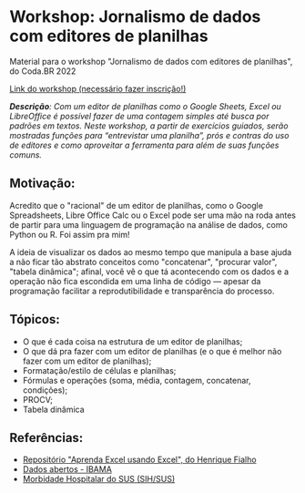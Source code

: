 # Workshop: Jornalismo de dados com editores de planilhas
Material para o workshop "Jornalismo de dados com editores de planilhas", do Coda.BR 2022


[Link do workshop (necessário fazer inscrição!)](https://escoladedados.org/coda/coda2022/jornalismo-de-dados-com-editores-de-planilhas/)

***Descrição**: Com um editor de planilhas como o Google Sheets, Excel ou LibreOffice é possível fazer de uma contagem simples até busca por padrões em textos. Neste workshop, a partir de exercícios guiados, serão mostradas funções para “entrevistar uma planilha”, prós e contras do uso de editores e como aproveitar a ferramenta para além de suas funções comuns.*

## Motivação:
Acredito que o "racional" de um editor de planilhas, como o Google Spreadsheets, Libre Office Calc ou o Excel pode ser uma mão na roda antes de partir para uma linguagem de programação na análise de dados, como Python ou R. Foi assim pra mim!

A ideia de visualizar os dados ao mesmo tempo que manipula a base ajuda a não ficar tão abstrato conceitos como "concatenar", "procurar valor", "tabela dinâmica"; afinal, você vê o que tá acontecendo com os dados e a operação não fica escondida em uma linha de código — apesar da programação facilitar a reprodutibilidade e transparência do processo.

## Tópicos:
* O que é cada coisa na estrutura de um editor de planilhas;
* O que dá pra fazer com um editor de planilhas (e o que é melhor não fazer com um editor de planilhas);
* Formatação/estilo de células e planilhas;
* Fórmulas e operações (soma, média, contagem, concatenar, condições);
* PROCV;
* Tabela dinâmica

## Referências:
* [Repositório "Aprenda Excel usando Excel", do Henrique Fialho](https://github.com/henriquefb/AprendaExcelUsandoExcel)
* [Dados abertos - IBAMA](https://dadosabertos.ibama.gov.br/organization/ibama)
* [Morbidade Hospitalar do SUS (SIH/SUS)](https://datasus.saude.gov.br/acesso-a-informacao/morbidade-hospitalar-do-sus-sih-sus/)
